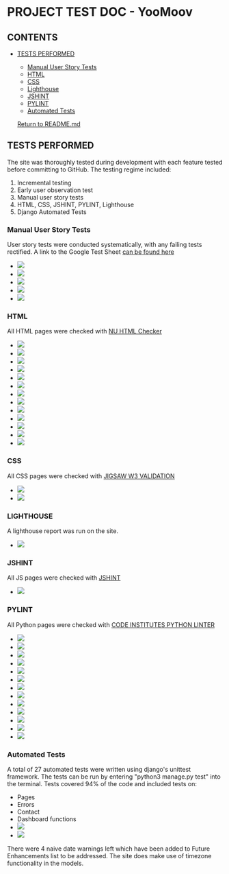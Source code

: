 # PROJECT TEST DOC - YooMoov

## CONTENTS
* [TESTS PERFORMED](#tests-performed)
  * [Manual User Story Tests](#manual-user-story-tests)
  * [HTML](#html)
  * [CSS](#css)
  * [Lighthouse](#lighthouse)
  * [JSHINT](#jshint)
  * [PYLINT](#pylint)
  * [Automated Tests](#automated-tests)

  [Return to README.md](https://github.com/rstan-dev/pp4-yoomoov/blob/main/README.md)


## TESTS PERFORMED
  The site was thoroughly tested during development with each feature tested before committing to GitHub.  The testing regime included:
  1. Incremental testing
  2. Early user observation test
  3. Manual user story tests
  4. HTML, CSS, JSHINT, PYLINT, Lighthouse
  5. Django Automated Tests

  ### Manual User Story Tests
  User story tests were conducted systematically, with any failing tests rectified.  A link to the Google Test Sheet [can be found here](https://docs.google.com/spreadsheets/d/1qAa4tR_dnJwZkhPTGCNh35P1FVwFQc9NjnrO-5prhpI/edit#gid=0)
  - <img src="https://github.com/rstan-dev/pp4-yoomoov/blob/main/documentation/testing/user_test_manual_1.png">
  - <img src="https://github.com/rstan-dev/pp4-yoomoov/blob/main/documentation/testing/user_test_manual_2.png">
  - <img src="https://github.com/rstan-dev/pp4-yoomoov/blob/main/documentation/testing/user_test_manual_3.png">
  - <img src="https://github.com/rstan-dev/pp4-yoomoov/blob/main/documentation/testing/user_test_manual_4.png">
  - <img src="https://github.com/rstan-dev/pp4-yoomoov/blob/main/documentation/testing/user_test_manual_5.png">


  ### HTML
  All HTML pages were checked with [NU HTML Checker](https://validator.w3.org/nu/)
  - <img src="https://github.com/rstan-dev/pp4-yoomoov/blob/main/documentation/testing/html_results_index.png">
  - <img src="https://github.com/rstan-dev/pp4-yoomoov/blob/main/documentation/testing/html_results_services.png">
  - <img src="https://github.com/rstan-dev/pp4-yoomoov/blob/main/documentation/testing/html_results_all_vans.png">
  - <img src="https://github.com/rstan-dev/pp4-yoomoov/blob/main/documentation/testing/html_results_van_filter.png">
  - <img src="https://github.com/rstan-dev/pp4-yoomoov/blob/main/documentation/testing/html_results_van_detail.png">
  - <img src="https://github.com/rstan-dev/pp4-yoomoov/blob/main/documentation/testing/html_results_dashboard.png">
  - <img src="https://github.com/rstan-dev/pp4-yoomoov/blob/main/documentation/testing/html_results_edit_booking.png">
  - <img src="https://github.com/rstan-dev/pp4-yoomoov/blob/main/documentation/testing/html_results_contact.png">
  - <img src="https://github.com/rstan-dev/pp4-yoomoov/blob/main/documentation/testing/html_results_delete_booking.png">
  - <img src="https://github.com/rstan-dev/pp4-yoomoov/blob/main/documentation/testing/html_results_leave_feedback.png">
  - <img src="https://github.com/rstan-dev/pp4-yoomoov/blob/main/documentation/testing/html_results_sign_up.png">
  - <img src="https://github.com/rstan-dev/pp4-yoomoov/blob/main/documentation/testing/html_results_login.png">
  - <img src="https://github.com/rstan-dev/pp4-yoomoov/blob/main/documentation/testing/html_results_on_screen_messages.png">

  ### CSS
  All CSS pages were checked with [JIGSAW W3 VALIDATION](https://jigsaw.w3.org/css-validator/)
   - <img src="https://github.com/rstan-dev/pp4-yoomoov/blob/main/documentation/testing/w3c_admin_css_results.png">
   - <img src="https://github.com/rstan-dev/pp4-yoomoov/blob/main/documentation/testing/w3c_style_css_results.png">

  ### LIGHTHOUSE
  A lighthouse report was run on the site.
  - <img src="https://github.com/rstan-dev/pp4-yoomoov/blob/main/documentation/testing/lighthouse_results_index.png">


  ### JSHINT
  All JS pages were checked with [JSHINT](https://jshint.com/)
  - <img src="https://github.com/rstan-dev/pp4-yoomoov/blob/main/documentation/testing/jshint_results.png">

  ### PYLINT
  All Python pages were checked with [CODE INSTITUTES PYTHON LINTER](https://pep8ci.herokuapp.com/)
  - <img src="https://github.com/rstan-dev/pp4-yoomoov/blob/main/documentation/testing/pylint_results_admin.png">
  - <img src="https://github.com/rstan-dev/pp4-yoomoov/blob/main/documentation/testing/pylint_results_apps.png">
  - <img src="https://github.com/rstan-dev/pp4-yoomoov/blob/main/documentation/testing/pylint_results_choices.png">
  - <img src="https://github.com/rstan-dev/pp4-yoomoov/blob/main/documentation/testing/pylint_results_context_processors.png">
  - <img src="https://github.com/rstan-dev/pp4-yoomoov/blob/main/documentation/testing/pylint_results_forms.png">
  - <img src="https://github.com/rstan-dev/pp4-yoomoov/blob/main/documentation/testing/pylint_results_models.png">
  - <img src="https://github.com/rstan-dev/pp4-yoomoov/blob/main/documentation/testing/pylint_results_project_urls.png">
  - <img src="https://github.com/rstan-dev/pp4-yoomoov/blob/main/documentation/testing/pylint_results_urls.png">
  - <img src="https://github.com/rstan-dev/pp4-yoomoov/blob/main/documentation/testing/pylint_results_views.png">
  - <img src="https://github.com/rstan-dev/pp4-yoomoov/blob/main/documentation/testing/pylint_test_contact.png">
  - <img src="https://github.com/rstan-dev/pp4-yoomoov/blob/main/documentation/testing/pylint_test_dashboard.png">
  - <img src="https://github.com/rstan-dev/pp4-yoomoov/blob/main/documentation/testing/pylint_test_errors.png">
  - <img src="https://github.com/rstan-dev/pp4-yoomoov/blob/main/documentation/testing/pylint_test_pages.png">

  ### Automated Tests
  A total of 27 automated tests were written using django's unittest framework.  The tests can be run by entering "python3 manage.py test" into the terminal.
  Tests covered 94% of the code and included tests on:
  - Pages
  - Errors
  - Contact
  - Dashboard functions
  - <img src="https://github.com/rstan-dev/pp4-yoomoov/blob/main/documentation/testing/unittest_coverage_report.png">
  - <img src="https://github.com/rstan-dev/pp4-yoomoov/blob/main/documentation/testing/unittest_results_with_warnings.png">

  There were 4 naive date warnings left which have been added to Future Enhancements list to be addressed.  The site does make use of timezone functionality in the models.





